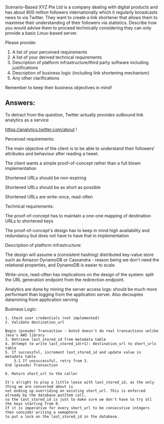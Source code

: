 Scenario-Based
XYZ Pte Ltd is a company dealing with digital products and has about 800 million followers internationally which it regularly broadcasts news to via Twitter. They want to create a link shortener that allows them to maximise their understanding of their followers via statistics. Describe how you would advise them to proceed technically considering they can only provide a basic Linux-based server.
 
Please provide:
1. A list of your perceived requirements
2. A list of your derived technical requirements
3. Description of platform infrastructure/third party software including justifications
4. Description of business logic (including link shortening mechanism)
5. Any other clarifications
 
Remember to keep their business objectives in mind!





Answers:
-----------------------------------------------------------------------------------------------
To detract from the question, Twitter actually provides outbound link analytics as a service

https://analytics.twitter.com/about !


Perceived requirements:

The main objective of the client is to be able to understand their followers' attributes and behaviour after reading a tweet.

The client wants a simple proof-of-concept rather than a full blown implementation

Shortened URLs should be non-expiring

Shortened URLs should be as short as possible

Shortened URLs are write-once, read-often

Technical requirements:

The proof-of-concept has to maintain a one-one mapping of destination URLs to shortened keys

The proof-of-concept's design has to keep in mind high availability and redundancy but does not have to have that in implementation


Description of platform infrastructure:

The design will assume a (consistent hashing) distributed key-value store such as Amazon DynamoDB or Cassandra - reason being we don't need the relational properties, and DynamoDB is easier to scale.

Write-once, read-often has implications on the design of the system: split the URL generation endpoint from the redirection endpoint.

Analytics are done by mining the server access logs: should be much more performant than logging from the application server. Also decouples datamining from application serving



Business Logic:

    1. Check user credentials (not implemented)
    2. Validate destination_url
    
    Begin (pseudo) Transaction - boto3 doesn't do real transactions unlike Java's AWS library
    3. Retrieve last_stored_id from metadata table
    4. Attempt to write last_stored_id(+1): destination_url to short_urls table
    5. If successful, increment last_stored_id and update value in metadata table
        5.1 If unsuccessful, retry from 3.
    End (pseudo) Transaction
    
    6. Return short_url to the caller
    
    It's alright to play a little loose with last_stored_id, as the only thing we are concerned about is
    not ending up overriding an existing short_url. This is enforced already by the database putItem call,
    so the last_stored_id is just to make sure we don't have to try all the keys starting from 0.
    If it is imperative for every short_url to be consecutive integers then consider writing a semaphore 
    to put a lock on the last_stored_id in the database.


